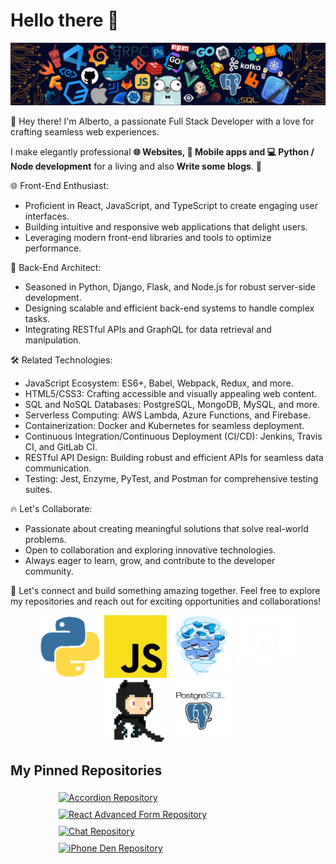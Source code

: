 # Hello there 👋

![](https://github.com/siddharthdeo99/siddharthdeo99/blob/master/siddharthdeo99/siddharthdeo99/icons/header_.png)

👋 Hey there! I'm Alberto, a passionate Full Stack Developer with a love for crafting seamless web experiences.

I make elegantly professional **🌐 Websites, 📱 Mobile apps and 💻 Python / Node development** for a living and also **Write some blogs**. 🌈  

🌐 Front-End Enthusiast:
- Proficient in React, JavaScript, and TypeScript to create engaging user interfaces.
- Building intuitive and responsive web applications that delight users.
- Leveraging modern front-end libraries and tools to optimize performance.

💼 Back-End Architect:
- Seasoned in Python, Django, Flask, and Node.js for robust server-side development.
- Designing scalable and efficient back-end systems to handle complex tasks.
- Integrating RESTful APIs and GraphQL for data retrieval and manipulation.

🛠️ Related Technologies:
- JavaScript Ecosystem: ES6+, Babel, Webpack, Redux, and more.
- HTML5/CSS3: Crafting accessible and visually appealing web content.
- SQL and NoSQL Databases: PostgreSQL, MongoDB, MySQL, and more.
- Serverless Computing: AWS Lambda, Azure Functions, and Firebase.
- Containerization: Docker and Kubernetes for seamless deployment.
- Continuous Integration/Continuous Deployment (CI/CD): Jenkins, Travis CI, and GitLab CI.
- RESTful API Design: Building robust and efficient APIs for seamless data communication.
- Testing: Jest, Enzyme, PyTest, and Postman for comprehensive testing suites.

🔥 Let's Collaborate:
- Passionate about creating meaningful solutions that solve real-world problems.
- Open to collaboration and exploring innovative technologies.
- Always eager to learn, grow, and contribute to the developer community.

🌟 Let's connect and build something amazing together. Feel free to explore my repositories and reach out for exciting opportunities and collaborations!


<p align="center">
<img src="https://github.com/siddharthdeo99/siddharthdeo99/blob/master/siddharthdeo99/siddharthdeo99/icons/giphy.gif" height="100" width="100"/>
<img src="https://github.com/siddharthdeo99/siddharthdeo99/blob/master/siddharthdeo99/siddharthdeo99/icons/js.png" height="100" width="100"/>
<img src="https://github.com/siddharthdeo99/siddharthdeo99/blob/master/siddharthdeo99/siddharthdeo99/icons/docker.gif" height="100" width="100"/>
<img src="https://github.com/siddharthdeo99/siddharthdeo99/blob/master/siddharthdeo99/siddharthdeo99/icons/do.gif" height="100" width="100"/>
<img src="https://github.com/siddharthdeo99/siddharthdeo99/blob/master/siddharthdeo99/siddharthdeo99/icons/github.gif" height="100" width="100"/>
<img src="https://github.com/siddharthdeo99/siddharthdeo99/blob/master/siddharthdeo99/siddharthdeo99/icons/postgresql.gif" height="100" width="100"/>
</p>


## My Pinned Repositories

<div style="display: flex; flex-wrap: wrap; justify-content: space-around;">

<div style="flex: 1 1 250px; max-width: 350px; margin: 5px;">
  <a href="https://github.com/MMnemonic/accordion">
    <img src="https://github-readme-stats.vercel.app/api/pin/?username=MMnemonic&repo=accordion&bg_color=00000000" alt="Accordion Repository">
  </a>
</div>

<div style="flex: 1 1 250px; max-width: 350px; margin: 5px;">
  <a href="https://github.com/MMnemonic/react-advanced-form">
    <img src="https://github-readme-stats.vercel.app/api/pin/?username=MMnemonic&repo=react-advanced-form&bg_color=00000000" alt="React Advanced Form Repository">
  </a>
</div>

<div style="flex: 1 1 250px; max-width: 350px; margin: 5px;">
  <a href="https://github.com/MMnemonic/chat">
    <img src="https://github-readme-stats.vercel.app/api/pin/?username=MMnemonic&repo=chat&bg_color=00000000" alt="Chat Repository">
  </a>
</div>

<div style="flex: 1 1 250px; max-width: 350px; margin: 5px;">
  <a href="https://github.com/MMnemonic/iphone_den">
    <img src="https://github-readme-stats.vercel.app/api/pin/?username=MMnemonic&repo=iphone_den&bg_color=00000000" alt="iPhone Den Repository">
  </a>
</div>

</div>

